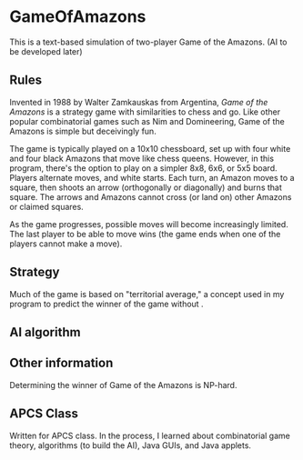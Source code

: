 # GameOfAmazons

This is a text-based simulation of two-player Game of the Amazons. (AI to be developed later)

## Rules

Invented in 1988 by Walter Zamkauskas from Argentina, *Game of the Amazons* is a strategy game with similarities to chess and go. Like other popular combinatorial games such as Nim and Domineering, Game of the Amazons is simple but deceivingly fun.

The game is typically played on a 10x10 chessboard, set up with four white and four black Amazons that move like chess queens. However, in this program, there's the option to play on a simpler 8x8, 6x6, or 5x5 board. Players alternate moves, and white starts. Each turn, an Amazon moves to a square, then shoots an arrow (orthogonally or diagonally) and burns that square. The arrows and Amazons cannot cross (or land on) other Amazons or claimed squares. 

As the game progresses, possible moves will become increasingly limited. The last player to be able to move wins (the game ends when one of the players cannot make a move).

## Strategy

Much of the game is based on "territorial average," a concept used in my program to predict the winner of the game without .

## AI algorithm

## Other information

Determining the winner of Game of the Amazons is NP-hard.

## APCS Class

Written for APCS class. In the process, I learned about combinatorial game theory,  algorithms (to build the AI), Java GUIs, and Java applets.
